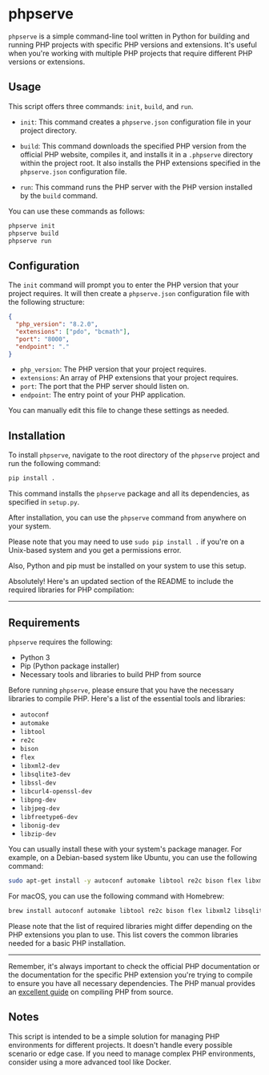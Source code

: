 # phpserve

`phpserve` is a simple command-line tool written in Python for building and running PHP projects with specific PHP versions and extensions. It's useful when you're working with multiple PHP projects that require different PHP versions or extensions.

## Usage

This script offers three commands: `init`, `build`, and `run`.

- `init`: This command creates a `phpserve.json` configuration file in your project directory.

- `build`: This command downloads the specified PHP version from the official PHP website, compiles it, and installs it in a `.phpserve` directory within the project root. It also installs the PHP extensions specified in the `phpserve.json` configuration file.

- `run`: This command runs the PHP server with the PHP version installed by the `build` command.

You can use these commands as follows:

```bash
phpserve init
phpserve build
phpserve run
```

## Configuration

The `init` command will prompt you to enter the PHP version that your project requires. It will then create a `phpserve.json` configuration file with the following structure:

```json
{
  "php_version": "8.2.0",
  "extensions": ["pdo", "bcmath"],
  "port": "8000",
  "endpoint": "."
}
```

- `php_version`: The PHP version that your project requires.
- `extensions`: An array of PHP extensions that your project requires.
- `port`: The port that the PHP server should listen on.
- `endpoint`: The entry point of your PHP application.

You can manually edit this file to change these settings as needed.

## Installation

To install `phpserve`, navigate to the root directory of the `phpserve` project and run the following command:

```bash
pip install .
```

This command installs the `phpserve` package and all its dependencies, as specified in `setup.py`.

After installation, you can use the `phpserve` command from anywhere on your system.

Please note that you may need to use `sudo pip install .` if you're on a Unix-based system and you get a permissions error.

Also, Python and pip must be installed on your system to use this setup.

Absolutely! Here's an updated section of the README to include the required libraries for PHP compilation:

---

## Requirements

`phpserve` requires the following:

- Python 3
- Pip (Python package installer)
- Necessary tools and libraries to build PHP from source

Before running `phpserve`, please ensure that you have the necessary libraries to compile PHP. Here's a list of the essential tools and libraries:

- `autoconf`
- `automake`
- `libtool`
- `re2c`
- `bison`
- `flex`
- `libxml2-dev`
- `libsqlite3-dev`
- `libssl-dev`
- `libcurl4-openssl-dev`
- `libpng-dev`
- `libjpeg-dev`
- `libfreetype6-dev`
- `libonig-dev`
- `libzip-dev`

You can usually install these with your system's package manager. For example, on a Debian-based system like Ubuntu, you can use the following command:

```bash
sudo apt-get install -y autoconf automake libtool re2c bison flex libxml2-dev libsqlite3-dev libssl-dev libcurl4-openssl-dev libpng-dev libjpeg-dev libfreetype6-dev libonig-dev libzip-dev
```

For macOS, you can use the following command with Homebrew:

```bash
brew install autoconf automake libtool re2c bison flex libxml2 libsqlite3 openssl@1.1 curl libpng jpeg freetype oniguruma libzip
```

Please note that the list of required libraries might differ depending on the PHP extensions you plan to use. This list covers the common libraries needed for a basic PHP installation.

---

Remember, it's always important to check the official PHP documentation or the documentation for the specific PHP extension you're trying to compile to ensure you have all necessary dependencies. The PHP manual provides an [excellent guide](https://www.php.net/manual/en/install.unix.php) on compiling PHP from source.

## Notes

This script is intended to be a simple solution for managing PHP environments for different projects. It doesn't handle every possible scenario or edge case. If you need to manage complex PHP environments, consider using a more advanced tool like Docker.

